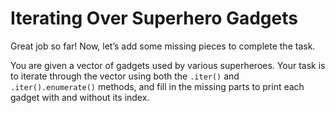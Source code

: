 # Iterating Over Superhero Gadgets

Great job so far! Now, let’s add some missing pieces to complete the task.

You are given a vector of gadgets used by various superheroes. Your task is to iterate through the vector using both the `.iter()` and `.iter().enumerate()` methods, and fill in the missing parts to print each gadget with and without its index.
